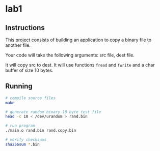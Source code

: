 # lab1

## Instructions

This project consists of building an application to copy a binary file to another file.

Your code will take the following arguments: src file, dest file.

It will copy src to dest. It will use functions `fread` and `fwrite` and a char buffer of size 10 bytes.

## Running

```bash
# compile source files
make

# generate random binary 10 byte test file
head -c 10 < /dev/urandom > rand.bin

# run program
./main.o rand.bin rand.copy.bin

# verify checksums
sha256sum *.bin
```
